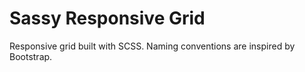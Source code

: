 # Sassy Responsive Grid

Responsive grid built with SCSS. Naming conventions are inspired by Bootstrap.
